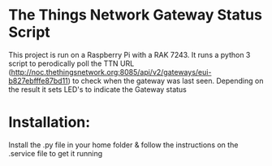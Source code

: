 # The Things Network Gateway Status Script

This project is run on a Raspberry Pi with a RAK 7243.
It runs a python 3 script to perodically poll the TTN URL (http://noc.thethingsnetwork.org:8085/api/v2/gateways/eui-b827ebfffe87bd11) to check when the gateway was last seen.
Depending on the result it sets LED's to indicate the Gateway status

# Installation:
Install the .py file in your home folder & follow the instructions on the .service file to get it running
